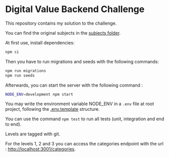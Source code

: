 # Digital Value Backend Challenge

This repository contains my solution to the challenge.

You can find the original subjects in the [subjects folder](./subjects/).

At first use, install dependencies:

```bash
npm ci
```

Then you have to run migrations and seeds with the following commands:

```bash
npm run migrations
npm run seeds
```

Afterwards, you can start the server with the following command :

```bash
NODE_ENV=development npm start
```
You may write the environment variable NODE_ENV in a `.env` file at root project, following the [.env.template](./.env.template) structure.

You can use the command `npm test` to run all tests (unit, integration and end to end).

Levels are tagged with git.

For the levels 1, 2 and 3 you can access the categories endpoint with the url : [http://localhost:3001/categories](http://localhost:3001/categories).
